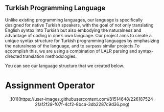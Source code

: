 ## Turkish Programming Language

Unlike existing programming languages, our language is specifically designed for native Turkish speakers, with the goal of not only translating English syntax into Turkish but also embodying the naturalness and advantage of coding in one’s own language. Our project aims to create a unique syntax structure for Turkish programming languages by emphasizing the naturalness of the language, and to surpass similar projects.To accomplish this, we are using a combination of LALR parsing and syntax-directed translation methodologies. </br>

You can see our language structure that we created below. </br>

# Assignment Operator

<p align="center">
![01](https://user-images.githubusercontent.com/81514648/226187524-2faf2f29-f07f-4cf2-8bca-3db2287c9d36.png)
</p>






